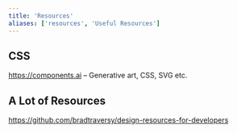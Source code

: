 ```yaml
---
title: 'Resources'
aliases: ['resources', 'Useful Resources']
---
```


## CSS

https://components.ai – Generative art, CSS, SVG etc.


## A Lot of Resources

https://github.com/bradtraversy/design-resources-for-developers